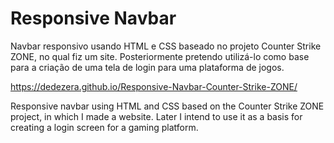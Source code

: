 # Responsive Navbar
 Navbar responsivo usando HTML e CSS baseado no projeto Counter Strike ZONE, no qual fiz um site. Posteriormente pretendo utilizá-lo como base para a criação de uma tela de login para uma plataforma de jogos.
 
 https://dedezera.github.io/Responsive-Navbar-Counter-Strike-ZONE/

Responsive navbar using HTML and CSS based on the Counter Strike ZONE project, in which I made a website.  Later I intend to use it as a basis for creating a login screen for a gaming platform.
